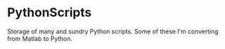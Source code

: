 PythonScripts
=============

Storage of many and sundry Python scripts. Some of these I'm converting from Matlab to Python.
